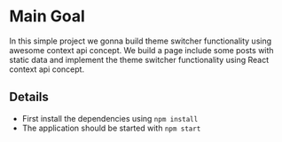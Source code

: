 # Main Goal

In this simple project we gonna build theme switcher functionality using awesome context api concept.
We build a page include some posts with static data and implement the theme switcher functionality using React context api concept.

## Details

- First install the dependencies using `npm install`
- The application should be started with `npm start`